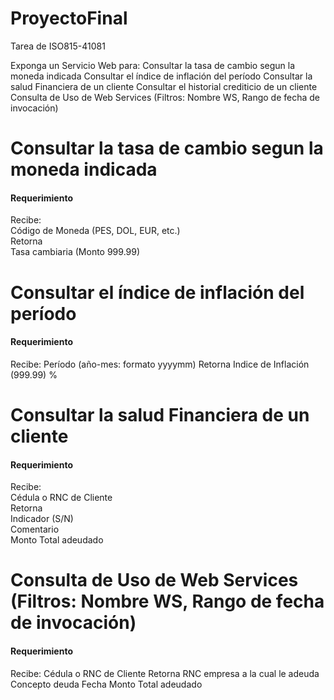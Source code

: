 # ProyectoFinal
Tarea de ISO815-41081

Exponga un Servicio Web para:
  Consultar la tasa de cambio segun la moneda indicada
  Consultar el índice de inflación del período 
  Consultar la salud Financiera de un cliente
  Consultar el historial crediticio de un cliente
  Consulta de Uso de Web Services (Filtros: Nombre WS, Rango de fecha de invocación)

# Consultar la tasa de cambio segun la moneda indicada
#### Requerimiento
  
Recibe:      
  Código de Moneda (PES, DOL, EUR, etc.)  
Retorna  
  Tasa cambiaria (Monto 999.99)  
  
# Consultar el índice de inflación del período 
#### Requerimiento

Recibe:
  Período (año-mes: formato yyyymm)
Retorna
  Indice de Inflación (999.99) %

# Consultar la salud Financiera de un cliente
#### Requerimiento

Recibe:  
  Cédula o RNC de Cliente  
Retorna  
  Indicador (S/N)  
  Comentario  
  Monto Total adeudado  

# Consulta de Uso de Web Services (Filtros: Nombre WS, Rango de fecha de invocación)
#### Requerimiento

Recibe:
  Cédula o RNC de Cliente
Retorna
  RNC empresa a la cual le adeuda
  Concepto deuda
  Fecha
  Monto Total adeudado
